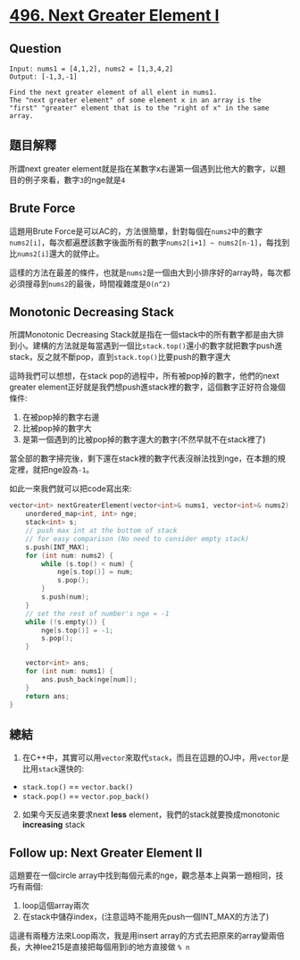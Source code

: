 # [496. Next Greater Element I](https://leetcode.com/problems/next-greater-element-i/)

## Question
```
Input: nums1 = [4,1,2], nums2 = [1,3,4,2]
Output: [-1,3,-1]

Find the next greater element of all elent in nums1.
The "next greater element" of some element x in an array is the "first" "greater" element that is to the "right of x" in the same array.
```

## 題目解釋
所謂next greater element就是指在某數字x右邊第一個遇到比他大的數字，以題目的例子來看，數字`3`的nge就是`4`

## Brute Force
這題用Brute Force是可以AC的，方法很簡單，針對每個在`nums2`中的數字`nums2[i]`，每次都遍歷該數字後面所有的數字`nums2[i+1] ~ nums2[n-1]`，每找到比`nums2[i]`還大的就停止。

這樣的方法在最差的條件，也就是`nums2`是一個由大到小排序好的array時，每次都必須搜尋到`nums2`的最後，時間複雜度是`O(n^2)`

## Monotonic Decreasing Stack
所謂Monotonic Decreasing Stack就是指在一個stack中的所有數字都是由大排到小。建構的方法就是每當遇到一個比`stack.top()`還小的數字就把數字push進stack，反之就不斷pop，直到`stack.top()`比要push的數字還大

這時我們可以想想，在stack pop的過程中，所有被pop掉的數字，他們的next greater element正好就是我們想push進stack裡的數字，這個數字正好符合幾個條件:

1. 在被pop掉的數字右邊
2. 比被pop掉的數字大
3. 是第一個遇到的比被pop掉的數字還大的數字(不然早就不在stack裡了)

當全部的數字掃完後，剩下還在stack裡的數字代表沒辦法找到nge，在本題的規定裡，就把nge設為`-1`。

如此一來我們就可以把code寫出來:
```cpp
vector<int> nextGreaterElement(vector<int>& nums1, vector<int>& nums2) {
    unordered_map<int, int> nge;
    stack<int> s;
    // push max int at the bottom of stack
    // for easy comparison (No need to consider empty stack)
    s.push(INT_MAX);
    for (int num: nums2) {
        while (s.top() < num) {
            nge[s.top()] = num;
            s.pop();
        }
        s.push(num);
    }
    // set the rest of number's nge = -1
    while (!s.empty()) {
        nge[s.top()] = -1;
        s.pop();
    }

    vector<int> ans;
    for (int num: nums1) {
        ans.push_back(nge[num]);
    }
    return ans;
}
```

## 總結
1. 在C++中，其實可以用`vector`來取代`stack`，而且在這題的OJ中，用`vector`是比用`stack`還快的:
- `stack.top()` == `vector.back()`
- `stack.pop()` == `vector.pop_back()`

2. 如果今天反過來要求next **less** element，我們的stack就要換成monotonic **increasing** stack

## Follow up: Next Greater Element II
這題要在一個circle array中找到每個元素的nge，觀念基本上與第一題相同，技巧有兩個:
1. loop這個array兩次
2. 在stack中儲存index，(注意這時不能用先push一個INT_MAX的方法了)

這邊有兩種方法來Loop兩次，我是用insert array的方式去把原來的array變兩倍長，大神lee215是直接把每個用到i的地方直接做 `% n`